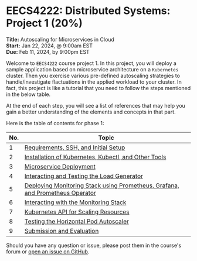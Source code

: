 # EECS4222: Distributed Systems: Project 1 (20%)
**Title:** Autoscaling for Microservices in Cloud    
**Start:** Jan 22, 2024, @ 9:00am EST   
**Due:** Feb 11, 2024, by 9:00pm EST  

Welcome to `EECS4222` course project 1. In this project, you will deploy a sample
application based on microservice architecture on a `Kubernetes` cluster. Then you exercise various
pre-defined autoscaling strategies to handle/investigate flactuations in the applied workload to your cluster. In fact, this project is like a tutorial that you need to follow the steps mentioned in 
the below table.

At the end of each step, you will see a list of references that may help you gain a better
understanding of the elements and concepts in that part.

Here is the table of contents for phase 1:

| No. | Topic |
|-----|-------|
|1    | [Requirements, SSH, and Initial Setup](tutorials/01-requirements.md) |
|2    | [Installation of Kubernetes, Kubectl, and Other Tools](tutorials/02-kubernetes.md) |
|3    | [Microservice Deployment](tutorials/03-microservice.md) |
|4    | [Interacting and Testing the Load Generator](tutorials/04-loadgenerator.md) |
|5    | [Deploying Monitoring Stack using Prometheus, Grafana, and Prometheus Operator](tutorials/05-monitoring.md) |
|6    | [Interacting with the Monitoring Stack](tutorials/06-monitoring-interaction.md) |
|7    | [Kubernetes API for Scaling Resources](tutorials/07-kubernetes-api.md) |
|8    | [Testing the Horizontal Pod Autoscaler](tutorials/08-hpa-test.md) |
|9    | [Submission and Evaluation](tutorials/09-phase1-evaluation.md) |

Should you have any question or issue, please post them in the course's forum
or [open an issue on GitHub](https://github.com/hamzehkhazaei/EECS4222_Project_1/issues/new/choose).
